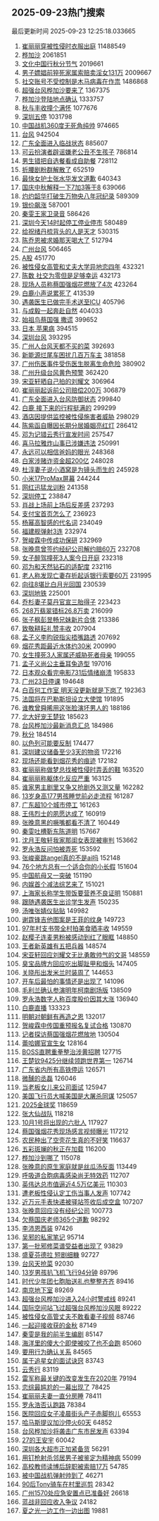 ## 2025-09-23热门搜索 
最后更新时间 2025-09-23 12:25:18.033665 
1. [崔丽丽穿被性侵时衣服出庭](https://s.weibo.com/weibo?q=%23%E5%B4%94%E4%B8%BD%E4%B8%BD%E7%A9%BF%E8%A2%AB%E6%80%A7%E4%BE%B5%E6%97%B6%E8%A1%A3%E6%9C%8D%E5%87%BA%E5%BA%AD%23&t=31&band_rank=1&Refer=top) 11488549
1. [桦加沙](https://s.weibo.com/weibo?q=%E6%A1%A6%E5%8A%A0%E6%B2%99&t=31&band_rank=28&Refer=top) 2061851
1. [文化中国行秋分节气](https://s.weibo.com/weibo?q=%23%E6%96%87%E5%8C%96%E4%B8%AD%E5%9B%BD%E8%A1%8C%E7%A7%8B%E5%88%86%E8%8A%82%E6%B0%94%23&t=31&band_rank=48&Refer=top) 2019661
1. [男子嫖娼前猝死家属索赔卖淫女131万](https://s.weibo.com/weibo?q=%23%E7%94%B7%E5%AD%90%E5%AB%96%E5%A8%BC%E5%89%8D%E7%8C%9D%E6%AD%BB%E5%AE%B6%E5%B1%9E%E7%B4%A2%E8%B5%94%E5%8D%96%E6%B7%AB%E5%A5%B3131%E4%B8%87%23&t=31&band_rank=2&Refer=top) 2009667
1. [社交账号不受控制是木马病毒在作祟](https://s.weibo.com/weibo?q=%23%E7%A4%BE%E4%BA%A4%E8%B4%A6%E5%8F%B7%E4%B8%8D%E5%8F%97%E6%8E%A7%E5%88%B6%E6%98%AF%E6%9C%A8%E9%A9%AC%E7%97%85%E6%AF%92%E5%9C%A8%E4%BD%9C%E7%A5%9F%23&t=31&band_rank=3&Refer=top) 1486868
1. [超强台风桦加沙要来了](https://s.weibo.com/weibo?q=%E8%B6%85%E5%BC%BA%E5%8F%B0%E9%A3%8E%E6%A1%A6%E5%8A%A0%E6%B2%99%E8%A6%81%E6%9D%A5%E4%BA%86&t=31&band_rank=22&Refer=top) 1367375
1. [桦加沙登陆地点确认](https://s.weibo.com/weibo?q=%23%E6%A1%A6%E5%8A%A0%E6%B2%99%E7%99%BB%E9%99%86%E5%9C%B0%E7%82%B9%E7%A1%AE%E8%AE%A4%23&t=31&band_rank=2&Refer=top) 1333757
1. [秋与丰收撞个满怀](https://s.weibo.com/weibo?q=%23%E7%A7%8B%E4%B8%8E%E4%B8%B0%E6%94%B6%E6%92%9E%E4%B8%AA%E6%BB%A1%E6%80%80%23&t=31&band_rank=15&Refer=top) 1077676
1. [深圳五停](https://s.weibo.com/weibo?q=%E6%B7%B1%E5%9C%B3%E4%BA%94%E5%81%9C&t=31&band_rank=5&Refer=top) 1031798
1. [中国战机360度无死角纯帅](https://s.weibo.com/weibo?q=%23%E4%B8%AD%E5%9B%BD%E6%88%98%E6%9C%BA360%E5%BA%A6%E6%97%A0%E6%AD%BB%E8%A7%92%E7%BA%AF%E5%B8%85%23&t=31&band_rank=3&Refer=top) 974665
1. [台风](https://s.weibo.com/weibo?q=%E5%8F%B0%E9%A3%8E&t=31&band_rank=1&Refer=top) 942504
1. [广东全面进入临战状态](https://s.weibo.com/weibo?q=%23%E5%B9%BF%E4%B8%9C%E5%85%A8%E9%9D%A2%E8%BF%9B%E5%85%A5%E4%B8%B4%E6%88%98%E7%8A%B6%E6%80%81%23&t=31&band_rank=2&Refer=top) 885607
1. [可云扮演者辟谣嫌老公丑不生孩子](https://s.weibo.com/weibo?q=%23%E5%8F%AF%E4%BA%91%E6%89%AE%E6%BC%94%E8%80%85%E8%BE%9F%E8%B0%A3%E5%AB%8C%E8%80%81%E5%85%AC%E4%B8%91%E4%B8%8D%E7%94%9F%E5%AD%A9%E5%AD%90%23&t=31&band_rank=9&Refer=top) 786814
1. [男生错把自选餐看成自助餐](https://s.weibo.com/weibo?q=%23%E7%94%B7%E7%94%9F%E9%94%99%E6%8A%8A%E8%87%AA%E9%80%89%E9%A4%90%E7%9C%8B%E6%88%90%E8%87%AA%E5%8A%A9%E9%A4%90%23&t=31&band_rank=4&Refer=top) 728112
1. [折腰剧粉群解散了](https://s.weibo.com/weibo?q=%23%E6%8A%98%E8%85%B0%E5%89%A7%E7%B2%89%E7%BE%A4%E8%A7%A3%E6%95%A3%E4%BA%86%23&t=31&band_rank=5&Refer=top) 652519
1. [最快女护士张水华发文道歉](https://s.weibo.com/weibo?q=%23%E6%9C%80%E5%BF%AB%E5%A5%B3%E6%8A%A4%E5%A3%AB%E5%BC%A0%E6%B0%B4%E5%8D%8E%E5%8F%91%E6%96%87%E9%81%93%E6%AD%89%23&t=31&band_rank=5&Refer=top) 640343
1. [国庆中秋解释一下7加3等于8](https://s.weibo.com/weibo?q=%E5%9B%BD%E5%BA%86%E4%B8%AD%E7%A7%8B%E8%A7%A3%E9%87%8A%E4%B8%80%E4%B8%8B7%E5%8A%A03%E7%AD%89%E4%BA%8E8&t=31&band_rank=15&Refer=top) 639066
1. [灼灼韶华打破生万物央八年冠纪录](https://s.weibo.com/weibo?q=%E7%81%BC%E7%81%BC%E9%9F%B6%E5%8D%8E%E6%89%93%E7%A0%B4%E7%94%9F%E4%B8%87%E7%89%A9%E5%A4%AE%E5%85%AB%E5%B9%B4%E5%86%A0%E7%BA%AA%E5%BD%95&t=31&band_rank=6&Refer=top) 589309
1. [银价飙涨](https://s.weibo.com/weibo?q=%23%E9%93%B6%E4%BB%B7%E9%A3%99%E6%B6%A8%23&t=31&band_rank=6&Refer=top) 587001
1. [秦雯王家卫录音](https://s.weibo.com/weibo?q=%23%E7%A7%A6%E9%9B%AF%E7%8E%8B%E5%AE%B6%E5%8D%AB%E5%BD%95%E9%9F%B3%23&t=31&band_rank=4&Refer=top) 586426
1. [深圳今天14时起停工停业停市](https://s.weibo.com/weibo?q=%23%E6%B7%B1%E5%9C%B3%E4%BB%8A%E5%A4%A914%E6%97%B6%E8%B5%B7%E5%81%9C%E5%B7%A5%E5%81%9C%E4%B8%9A%E5%81%9C%E5%B8%82%23&t=31&band_rank=10&Refer=top) 580489
1. [给祝绪丹梳背头的人是天才](https://s.weibo.com/weibo?q=%E7%BB%99%E7%A5%9D%E7%BB%AA%E4%B8%B9%E6%A2%B3%E8%83%8C%E5%A4%B4%E7%9A%84%E4%BA%BA%E6%98%AF%E5%A4%A9%E6%89%8D&t=31&band_rank=8&Refer=top) 530315
1. [陈乔恩被求婚那天喝大了](https://s.weibo.com/weibo?q=%E9%99%88%E4%B9%94%E6%81%A9%E8%A2%AB%E6%B1%82%E5%A9%9A%E9%82%A3%E5%A4%A9%E5%96%9D%E5%A4%A7%E4%BA%86&t=31&band_rank=7&Refer=top) 512794
1. [广州台风](https://s.weibo.com/weibo?q=%E5%B9%BF%E5%B7%9E%E5%8F%B0%E9%A3%8E&t=31&band_rank=8&Refer=top) 506465
1. [A股](https://s.weibo.com/weibo?q=A%E8%82%A1&t=31&band_rank=11&Refer=top) 451770
1. [被性侵女高管和丈夫大学异地恋四年](https://s.weibo.com/weibo?q=%23%E8%A2%AB%E6%80%A7%E4%BE%B5%E5%A5%B3%E9%AB%98%E7%AE%A1%E5%92%8C%E4%B8%88%E5%A4%AB%E5%A4%A7%E5%AD%A6%E5%BC%82%E5%9C%B0%E6%81%8B%E5%9B%9B%E5%B9%B4%23&t=31&band_rank=23&Refer=top) 432321
1. [陈数 社交为零但是足够幸运](https://s.weibo.com/weibo?q=%E9%99%88%E6%95%B0%20%E7%A4%BE%E4%BA%A4%E4%B8%BA%E9%9B%B6%E4%BD%86%E6%98%AF%E8%B6%B3%E5%A4%9F%E5%B9%B8%E8%BF%90&t=31&band_rank=37&Refer=top) 432173
1. [现场人员称蔡国强烟花燃放了4次](https://s.weibo.com/weibo?q=%23%E7%8E%B0%E5%9C%BA%E4%BA%BA%E5%91%98%E7%A7%B0%E8%94%A1%E5%9B%BD%E5%BC%BA%E7%83%9F%E8%8A%B1%E7%87%83%E6%94%BE%E4%BA%864%E6%AC%A1%23&t=31&band_rank=12&Refer=top) 423264
1. [白鹿小声说累死了](https://s.weibo.com/weibo?q=%23%E7%99%BD%E9%B9%BF%E5%B0%8F%E5%A3%B0%E8%AF%B4%E7%B4%AF%E6%AD%BB%E4%BA%86%23&t=31&band_rank=11&Refer=top) 413539
1. [遇袭医生已做完手术送至ICU](https://s.weibo.com/weibo?q=%23%E9%81%87%E8%A2%AD%E5%8C%BB%E7%94%9F%E5%B7%B2%E5%81%9A%E5%AE%8C%E6%89%8B%E6%9C%AF%E9%80%81%E8%87%B3ICU%23&t=31&band_rank=14&Refer=top) 405796
1. [与成毅一起奔赴自然](https://s.weibo.com/weibo?q=%23%E4%B8%8E%E6%88%90%E6%AF%85%E4%B8%80%E8%B5%B7%E5%A5%94%E8%B5%B4%E8%87%AA%E7%84%B6%23&t=31&band_rank=12&Refer=top) 404033
1. [始祖鸟蔡国强 撒谎](https://s.weibo.com/weibo?q=%E5%A7%8B%E7%A5%96%E9%B8%9F%E8%94%A1%E5%9B%BD%E5%BC%BA%20%E6%92%92%E8%B0%8E&t=31&band_rank=13&Refer=top) 399652
1. [日本 苹果病](https://s.weibo.com/weibo?q=%E6%97%A5%E6%9C%AC%20%E8%8B%B9%E6%9E%9C%E7%97%85&t=31&band_rank=6&Refer=top) 394515
1. [深圳台风](https://s.weibo.com/weibo?q=%E6%B7%B1%E5%9C%B3%E5%8F%B0%E9%A3%8E&t=31&band_rank=9&Refer=top) 393295
1. [广州人台风天都不买的菜](https://s.weibo.com/weibo?q=%E5%B9%BF%E5%B7%9E%E4%BA%BA%E5%8F%B0%E9%A3%8E%E5%A4%A9%E9%83%BD%E4%B8%8D%E4%B9%B0%E7%9A%84%E8%8F%9C&t=31&band_rank=14&Refer=top) 392693
1. [新能源烂尾车困扰几百万车主](https://s.weibo.com/weibo?q=%23%E6%96%B0%E8%83%BD%E6%BA%90%E7%83%82%E5%B0%BE%E8%BD%A6%E5%9B%B0%E6%89%B0%E5%87%A0%E7%99%BE%E4%B8%87%E8%BD%A6%E4%B8%BB%23&t=31&band_rank=10&Refer=top) 381858
1. [广州伤医事件受伤医生脱离生命危险](https://s.weibo.com/weibo?q=%23%E5%B9%BF%E5%B7%9E%E4%BC%A4%E5%8C%BB%E4%BA%8B%E4%BB%B6%E5%8F%97%E4%BC%A4%E5%8C%BB%E7%94%9F%E8%84%B1%E7%A6%BB%E7%94%9F%E5%91%BD%E5%8D%B1%E9%99%A9%23&t=31&band_rank=10&Refer=top) 380902
1. [广州升级台风黄色预警](https://s.weibo.com/weibo?q=%23%E5%B9%BF%E5%B7%9E%E5%8D%87%E7%BA%A7%E5%8F%B0%E9%A3%8E%E9%BB%84%E8%89%B2%E9%A2%84%E8%AD%A6%23&t=31&band_rank=9&Refer=top) 362420
1. [宋亚轩晒自己拍的刘耀文](https://s.weibo.com/weibo?q=%23%E5%AE%8B%E4%BA%9A%E8%BD%A9%E6%99%92%E8%87%AA%E5%B7%B1%E6%8B%8D%E7%9A%84%E5%88%98%E8%80%80%E6%96%87%23&t=31&band_rank=14&Refer=top) 306964
1. [崔丽丽起诉前公司赔偿200万](https://s.weibo.com/weibo?q=%23%E5%B4%94%E4%B8%BD%E4%B8%BD%E8%B5%B7%E8%AF%89%E5%89%8D%E5%85%AC%E5%8F%B8%E8%B5%94%E5%81%BF200%E4%B8%87%23&t=31&band_rank=17&Refer=top) 306879
1. [广东全面进入台风防御状态](https://s.weibo.com/weibo?q=%23%E5%B9%BF%E4%B8%9C%E5%85%A8%E9%9D%A2%E8%BF%9B%E5%85%A5%E5%8F%B0%E9%A3%8E%E9%98%B2%E5%BE%A1%E7%8A%B6%E6%80%81%23&t=31&band_rank=7&Refer=top) 299840
1. [白鹿 接下来的行程挺满的](https://s.weibo.com/weibo?q=%E7%99%BD%E9%B9%BF%20%E6%8E%A5%E4%B8%8B%E6%9D%A5%E7%9A%84%E8%A1%8C%E7%A8%8B%E6%8C%BA%E6%BB%A1%E7%9A%84&t=31&band_rank=17&Refer=top) 299299
1. [酒店因提供监控被性侵施害者威胁](https://s.weibo.com/weibo?q=%23%E9%85%92%E5%BA%97%E5%9B%A0%E6%8F%90%E4%BE%9B%E7%9B%91%E6%8E%A7%E8%A2%AB%E6%80%A7%E4%BE%B5%E6%96%BD%E5%AE%B3%E8%80%85%E5%A8%81%E8%83%81%23&t=31&band_rank=40&Refer=top) 298029
1. [陈紫函自曝因长期分居婚姻亮红灯](https://s.weibo.com/weibo?q=%E9%99%88%E7%B4%AB%E5%87%BD%E8%87%AA%E6%9B%9D%E5%9B%A0%E9%95%BF%E6%9C%9F%E5%88%86%E5%B1%85%E5%A9%9A%E5%A7%BB%E4%BA%AE%E7%BA%A2%E7%81%AF&t=31&band_rank=8&Refer=top) 286412
1. [邓为记错云秀行宣发时间](https://s.weibo.com/weibo?q=%23%E9%82%93%E4%B8%BA%E8%AE%B0%E9%94%99%E4%BA%91%E7%A7%80%E8%A1%8C%E5%AE%A3%E5%8F%91%E6%97%B6%E9%97%B4%23&t=31&band_rank=18&Refer=top) 257547
1. [喜马拉雅炸山事已涉嫌违法](https://s.weibo.com/weibo?q=%23%E5%96%9C%E9%A9%AC%E6%8B%89%E9%9B%85%E7%82%B8%E5%B1%B1%E4%BA%8B%E5%B7%B2%E6%B6%89%E5%AB%8C%E8%BF%9D%E6%B3%95%23&t=31&band_rank=11&Refer=top) 250991
1. [永远可以相信爸妈的眼光](https://s.weibo.com/weibo?q=%23%E6%B0%B8%E8%BF%9C%E5%8F%AF%E4%BB%A5%E7%9B%B8%E4%BF%A1%E7%88%B8%E5%A6%88%E7%9A%84%E7%9C%BC%E5%85%89%23&t=31&band_rank=20&Refer=top) 248368
1. [白家涉赌诈资金超200亿](https://s.weibo.com/weibo?q=%23%E7%99%BD%E5%AE%B6%E6%B6%89%E8%B5%8C%E8%AF%88%E8%B5%84%E9%87%91%E8%B6%85200%E4%BA%BF%23&t=31&band_rank=20&Refer=top) 248028
1. [杜淳妻子说小酒窝是为镜头而生的](https://s.weibo.com/weibo?q=%23%E6%9D%9C%E6%B7%B3%E5%A6%BB%E5%AD%90%E8%AF%B4%E5%B0%8F%E9%85%92%E7%AA%9D%E6%98%AF%E4%B8%BA%E9%95%9C%E5%A4%B4%E8%80%8C%E7%94%9F%E7%9A%84%23&t=31&band_rank=19&Refer=top) 245928
1. [小米17ProMax屏幕](https://s.weibo.com/weibo?q=%23%E5%B0%8F%E7%B1%B317ProMax%E5%B1%8F%E5%B9%95%23&t=31&band_rank=21&Refer=top) 244244
1. [网红迅猛龙训粉](https://s.weibo.com/weibo?q=%23%E7%BD%91%E7%BA%A2%E8%BF%85%E7%8C%9B%E9%BE%99%E8%AE%AD%E7%B2%89%23&t=31&band_rank=12&Refer=top) 241358
1. [深圳停工](https://s.weibo.com/weibo?q=%E6%B7%B1%E5%9C%B3%E5%81%9C%E5%B7%A5&t=31&band_rank=13&Refer=top) 238847
1. [肖战上场前上场后反差感](https://s.weibo.com/weibo?q=%E8%82%96%E6%88%98%E4%B8%8A%E5%9C%BA%E5%89%8D%E4%B8%8A%E5%9C%BA%E5%90%8E%E5%8F%8D%E5%B7%AE%E6%84%9F&t=31&band_rank=38&Refer=top) 237293
1. [支付宝首页怎么了](https://s.weibo.com/weibo?q=%23%E6%94%AF%E4%BB%98%E5%AE%9D%E9%A6%96%E9%A1%B5%E6%80%8E%E4%B9%88%E4%BA%86%23&t=31&band_rank=20&Refer=top) 236923
1. [杨幂高智感的代名词](https://s.weibo.com/weibo?q=%23%E6%9D%A8%E5%B9%82%E9%AB%98%E6%99%BA%E6%84%9F%E7%9A%84%E4%BB%A3%E5%90%8D%E8%AF%8D%23&t=31&band_rank=19&Refer=top) 234049
1. [福建舰弹射3连](https://s.weibo.com/weibo?q=%23%E7%A6%8F%E5%BB%BA%E8%88%B0%E5%BC%B9%E5%B0%843%E8%BF%9E%23&t=31&band_rank=14&Refer=top) 232974
1. [贺峻霖中传成功保研](https://s.weibo.com/weibo?q=%23%E8%B4%BA%E5%B3%BB%E9%9C%96%E4%B8%AD%E4%BC%A0%E6%88%90%E5%8A%9F%E4%BF%9D%E7%A0%94%23&t=31&band_rank=15&Refer=top) 232969
1. [张晚意曾签约经纪公司解约赔60万](https://s.weibo.com/weibo?q=%23%E5%BC%A0%E6%99%9A%E6%84%8F%E6%9B%BE%E7%AD%BE%E7%BA%A6%E7%BB%8F%E7%BA%AA%E5%85%AC%E5%8F%B8%E8%A7%A3%E7%BA%A6%E8%B5%9460%E4%B8%87%23&t=31&band_rank=16&Refer=top) 232708
1. [女子醉驾撞死3人案今日开庭](https://s.weibo.com/weibo?q=%23%E5%A5%B3%E5%AD%90%E9%86%89%E9%A9%BE%E6%92%9E%E6%AD%BB3%E4%BA%BA%E6%A1%88%E4%BB%8A%E6%97%A5%E5%BC%80%E5%BA%AD%23&t=31&band_rank=20&Refer=top) 232318
1. [邓为和天然钻石的适配度](https://s.weibo.com/weibo?q=%23%E9%82%93%E4%B8%BA%E5%92%8C%E5%A4%A9%E7%84%B6%E9%92%BB%E7%9F%B3%E7%9A%84%E9%80%82%E9%85%8D%E5%BA%A6%23&t=31&band_rank=21&Refer=top) 232116
1. [老人称发现亡妻存折起诉银行索要60万](https://s.weibo.com/weibo?q=%23%E8%80%81%E4%BA%BA%E7%A7%B0%E5%8F%91%E7%8E%B0%E4%BA%A1%E5%A6%BB%E5%AD%98%E6%8A%98%E8%B5%B7%E8%AF%89%E9%93%B6%E8%A1%8C%E7%B4%A2%E8%A6%8160%E4%B8%87%23&t=31&band_rank=22&Refer=top) 231995
1. [向往8堪比白月光回国](https://s.weibo.com/weibo?q=%E5%90%91%E5%BE%808%E5%A0%AA%E6%AF%94%E7%99%BD%E6%9C%88%E5%85%89%E5%9B%9E%E5%9B%BD&t=31&band_rank=17&Refer=top) 230539
1. [深圳地铁](https://s.weibo.com/weibo?q=%E6%B7%B1%E5%9C%B3%E5%9C%B0%E9%93%81&t=31&band_rank=47&Refer=top) 225001
1. [乔杉妻子莫丹官宣三胎得子](https://s.weibo.com/weibo?q=%23%E4%B9%94%E6%9D%89%E5%A6%BB%E5%AD%90%E8%8E%AB%E4%B8%B9%E5%AE%98%E5%AE%A3%E4%B8%89%E8%83%8E%E5%BE%97%E5%AD%90%23&t=31&band_rank=24&Refer=top) 223423
1. [268万翡翠错标26.8万卖](https://s.weibo.com/weibo?q=%23268%E4%B8%87%E7%BF%A1%E7%BF%A0%E9%94%99%E6%A0%8726.8%E4%B8%87%E5%8D%96%23&t=31&band_rank=26&Refer=top) 216099
1. [张子枫彭昱畅兄妹新片合体](https://s.weibo.com/weibo?q=%E5%BC%A0%E5%AD%90%E6%9E%AB%E5%BD%AD%E6%98%B1%E7%95%85%E5%85%84%E5%A6%B9%E6%96%B0%E7%89%87%E5%90%88%E4%BD%93&t=31&band_rank=27&Refer=top) 213386
1. [致敬耕耘礼赞丰收](https://s.weibo.com/weibo?q=%23%E8%87%B4%E6%95%AC%E8%80%95%E8%80%98%E7%A4%BC%E8%B5%9E%E4%B8%B0%E6%94%B6%23&t=31&band_rank=28&Refer=top) 207904
1. [孟子义李昀锐指尖捂嘴路透](https://s.weibo.com/weibo?q=%23%E5%AD%9F%E5%AD%90%E4%B9%89%E6%9D%8E%E6%98%80%E9%94%90%E6%8C%87%E5%B0%96%E6%8D%82%E5%98%B4%E8%B7%AF%E9%80%8F%23&t=31&band_rank=22&Refer=top) 207692
1. [烟花秀距最近水体约30米](https://s.weibo.com/weibo?q=%23%E7%83%9F%E8%8A%B1%E7%A7%80%E8%B7%9D%E6%9C%80%E8%BF%91%E6%B0%B4%E4%BD%93%E7%BA%A630%E7%B1%B3%23&t=31&band_rank=18&Refer=top) 200990
1. [女生撞死3人家属还威胁死者母亲](https://s.weibo.com/weibo?q=%23%E5%A5%B3%E7%94%9F%E6%92%9E%E6%AD%BB3%E4%BA%BA%E5%AE%B6%E5%B1%9E%E8%BF%98%E5%A8%81%E8%83%81%E6%AD%BB%E8%80%85%E6%AF%8D%E4%BA%B2%23&t=31&band_rank=30&Refer=top) 199055
1. [孟子义尚公主垂耳兔造型](https://s.weibo.com/weibo?q=%23%E5%AD%9F%E5%AD%90%E4%B9%89%E5%B0%9A%E5%85%AC%E4%B8%BB%E5%9E%82%E8%80%B3%E5%85%94%E9%80%A0%E5%9E%8B%23&t=31&band_rank=31&Refer=top) 197016
1. [日本观众看完电影731后情绪崩溃](https://s.weibo.com/weibo?q=%23%E6%97%A5%E6%9C%AC%E8%A7%82%E4%BC%97%E7%9C%8B%E5%AE%8C%E7%94%B5%E5%BD%B1731%E5%90%8E%E6%83%85%E7%BB%AA%E5%B4%A9%E6%BA%83%23&t=31&band_rank=19&Refer=top) 195833
1. [广州23日停课](https://s.weibo.com/weibo?q=%23%E5%B9%BF%E5%B7%9E23%E6%97%A5%E5%81%9C%E8%AF%BE%23&t=31&band_rank=21&Refer=top) 194648
1. [白百何工作室 明天没更新就是下岗了](https://s.weibo.com/weibo?q=%E7%99%BD%E7%99%BE%E4%BD%95%E5%B7%A5%E4%BD%9C%E5%AE%A4%20%E6%98%8E%E5%A4%A9%E6%B2%A1%E6%9B%B4%E6%96%B0%E5%B0%B1%E6%98%AF%E4%B8%8B%E5%B2%97%E4%BA%86&t=31&band_rank=22&Refer=top) 192363
1. [法国将在巴勒斯坦设立大使馆](https://s.weibo.com/weibo?q=%23%E6%B3%95%E5%9B%BD%E5%B0%86%E5%9C%A8%E5%B7%B4%E5%8B%92%E6%96%AF%E5%9D%A6%E8%AE%BE%E7%AB%8B%E5%A4%A7%E4%BD%BF%E9%A6%86%23&t=31&band_rank=23&Refer=top) 191895
1. [谁教曾舜晞用这张脸演坏男人的](https://s.weibo.com/weibo?q=%E8%B0%81%E6%95%99%E6%9B%BE%E8%88%9C%E6%99%9E%E7%94%A8%E8%BF%99%E5%BC%A0%E8%84%B8%E6%BC%94%E5%9D%8F%E7%94%B7%E4%BA%BA%E7%9A%84&t=31&band_rank=33&Refer=top) 188186
1. [北大好宠王楚钦](https://s.weibo.com/weibo?q=%E5%8C%97%E5%A4%A7%E5%A5%BD%E5%AE%A0%E7%8E%8B%E6%A5%9A%E9%92%A6&t=31&band_rank=34&Refer=top) 185623
1. [台风桦加沙最新消息汇总](https://s.weibo.com/weibo?q=%23%E5%8F%B0%E9%A3%8E%E6%A1%A6%E5%8A%A0%E6%B2%99%E6%9C%80%E6%96%B0%E6%B6%88%E6%81%AF%E6%B1%87%E6%80%BB%23&t=31&band_rank=12&Refer=top) 184986
1. [秋分](https://s.weibo.com/weibo?q=%E7%A7%8B%E5%88%86&t=31&band_rank=22&Refer=top) 184514
1. [以色列可能要反制](https://s.weibo.com/weibo?q=%23%E4%BB%A5%E8%89%B2%E5%88%97%E5%8F%AF%E8%83%BD%E8%A6%81%E5%8F%8D%E5%88%B6%23&t=31&band_rank=26&Refer=top) 174477
1. [深圳建议储备至少3天的物资](https://s.weibo.com/weibo?q=%23%E6%B7%B1%E5%9C%B3%E5%BB%BA%E8%AE%AE%E5%82%A8%E5%A4%87%E8%87%B3%E5%B0%913%E5%A4%A9%E7%9A%84%E7%89%A9%E8%B5%84%23&t=31&band_rank=39&Refer=top) 172216
1. [现场还能看到烟花秀的痕迹](https://s.weibo.com/weibo?q=%23%E7%8E%B0%E5%9C%BA%E8%BF%98%E8%83%BD%E7%9C%8B%E5%88%B0%E7%83%9F%E8%8A%B1%E7%A7%80%E7%9A%84%E7%97%95%E8%BF%B9%23&t=31&band_rank=26&Refer=top) 172182
1. [崔丽丽称做梦总找被性侵时弄丢的鞋](https://s.weibo.com/weibo?q=%23%E5%B4%94%E4%B8%BD%E4%B8%BD%E7%A7%B0%E5%81%9A%E6%A2%A6%E6%80%BB%E6%89%BE%E8%A2%AB%E6%80%A7%E4%BE%B5%E6%97%B6%E5%BC%84%E4%B8%A2%E7%9A%84%E9%9E%8B%23&t=31&band_rank=31&Refer=top) 163520
1. [崔丽丽称躯体化反应严重](https://s.weibo.com/weibo?q=%23%E5%B4%94%E4%B8%BD%E4%B8%BD%E7%A7%B0%E8%BA%AF%E4%BD%93%E5%8C%96%E5%8F%8D%E5%BA%94%E4%B8%A5%E9%87%8D%23&t=31&band_rank=38&Refer=top) 163125
1. [谁家男主剧里又争又抢剧外又测又量](https://s.weibo.com/weibo?q=%E8%B0%81%E5%AE%B6%E7%94%B7%E4%B8%BB%E5%89%A7%E9%87%8C%E5%8F%88%E4%BA%89%E5%8F%88%E6%8A%A2%E5%89%A7%E5%A4%96%E5%8F%88%E6%B5%8B%E5%8F%88%E9%87%8F&t=31&band_rank=39&Refer=top) 162282
1. [13岁身高177男孩睡觉前必走流程](https://s.weibo.com/weibo?q=%2313%E5%B2%81%E8%BA%AB%E9%AB%98177%E7%94%B7%E5%AD%A9%E7%9D%A1%E8%A7%89%E5%89%8D%E5%BF%85%E8%B5%B0%E6%B5%81%E7%A8%8B%23&t=31&band_rank=38&Refer=top) 161287
1. [广东超10个城市停工](https://s.weibo.com/weibo?q=%23%E5%B9%BF%E4%B8%9C%E8%B6%8510%E4%B8%AA%E5%9F%8E%E5%B8%82%E5%81%9C%E5%B7%A5%23&t=31&band_rank=40&Refer=top) 161263
1. [王伟烈士的夙愿达成了](https://s.weibo.com/weibo?q=%E7%8E%8B%E4%BC%9F%E7%83%88%E5%A3%AB%E7%9A%84%E5%A4%99%E6%84%BF%E8%BE%BE%E6%88%90%E4%BA%86&t=31&band_rank=41&Refer=top) 160919
1. [张晚意黑的噘嘴都看不清了](https://s.weibo.com/weibo?q=%E5%BC%A0%E6%99%9A%E6%84%8F%E9%BB%91%E7%9A%84%E5%99%98%E5%98%B4%E9%83%BD%E7%9C%8B%E4%B8%8D%E6%B8%85%E4%BA%86&t=31&band_rank=39&Refer=top) 160449
1. [秦雯吐槽靳东陈道明](https://s.weibo.com/weibo?q=%23%E7%A7%A6%E9%9B%AF%E5%90%90%E6%A7%BD%E9%9D%B3%E4%B8%9C%E9%99%88%E9%81%93%E6%98%8E%23&t=31&band_rank=37&Refer=top) 157667
1. [沈月王敬轩我家那闺女表现被审判](https://s.weibo.com/weibo?q=%23%E6%B2%88%E6%9C%88%E7%8E%8B%E6%95%AC%E8%BD%A9%E6%88%91%E5%AE%B6%E9%82%A3%E9%97%BA%E5%A5%B3%E8%A1%A8%E7%8E%B0%E8%A2%AB%E5%AE%A1%E5%88%A4%23&t=31&band_rank=23&Refer=top) 153662
1. [罗永浩反问怕被弄死](https://s.weibo.com/weibo?q=%23%E7%BD%97%E6%B0%B8%E6%B5%A9%E5%8F%8D%E9%97%AE%E6%80%95%E8%A2%AB%E5%BC%84%E6%AD%BB%23&t=31&band_rank=27&Refer=top) 153592
1. [张峻豪跳angel真的不是ai吗](https://s.weibo.com/weibo?q=%E5%BC%A0%E5%B3%BB%E8%B1%AA%E8%B7%B3angel%E7%9C%9F%E7%9A%84%E4%B8%8D%E6%98%AFai%E5%90%97&t=31&band_rank=24&Refer=top) 152148
1. [76个地方总有一个适合你的小长假](https://s.weibo.com/weibo?q=%2376%E4%B8%AA%E5%9C%B0%E6%96%B9%E6%80%BB%E6%9C%89%E4%B8%80%E4%B8%AA%E9%80%82%E5%90%88%E4%BD%A0%E7%9A%84%E5%B0%8F%E9%95%BF%E5%81%87%23&t=31&band_rank=29&Refer=top) 151604
1. [中国航母又一突破](https://s.weibo.com/weibo?q=%23%E4%B8%AD%E5%9B%BD%E8%88%AA%E6%AF%8D%E5%8F%88%E4%B8%80%E7%AA%81%E7%A0%B4%23&t=31&band_rank=25&Refer=top) 151190
1. [内娱首个减法综艺来了](https://s.weibo.com/weibo?q=%E5%86%85%E5%A8%B1%E9%A6%96%E4%B8%AA%E5%87%8F%E6%B3%95%E7%BB%BC%E8%89%BA%E6%9D%A5%E4%BA%86&t=31&band_rank=45&Refer=top) 151021
1. [上海家长称学生带饭要营养不良证明](https://s.weibo.com/weibo?q=%E4%B8%8A%E6%B5%B7%E5%AE%B6%E9%95%BF%E7%A7%B0%E5%AD%A6%E7%94%9F%E5%B8%A6%E9%A5%AD%E8%A6%81%E8%90%A5%E5%85%BB%E4%B8%8D%E8%89%AF%E8%AF%81%E6%98%8E&t=31&band_rank=25&Refer=top) 150881
1. [跟随遇袭医生出诊学生发声](https://s.weibo.com/weibo?q=%23%E8%B7%9F%E9%9A%8F%E9%81%87%E8%A2%AD%E5%8C%BB%E7%94%9F%E5%87%BA%E8%AF%8A%E5%AD%A6%E7%94%9F%E5%8F%91%E5%A3%B0%23&t=31&band_rank=46&Refer=top) 150235
1. [汤唯张婧仪贴贴](https://s.weibo.com/weibo?q=%23%E6%B1%A4%E5%94%AF%E5%BC%A0%E5%A9%A7%E4%BB%AA%E8%B4%B4%E8%B4%B4%23&t=31&band_rank=30&Refer=top) 149982
1. [谢霆锋吉他图案是王菲的纹身](https://s.weibo.com/weibo?q=%23%E8%B0%A2%E9%9C%86%E9%94%8B%E5%90%89%E4%BB%96%E5%9B%BE%E6%A1%88%E6%98%AF%E7%8E%8B%E8%8F%B2%E7%9A%84%E7%BA%B9%E8%BA%AB%23&t=31&band_rank=27&Refer=top) 149723
1. [97年村支书带全村拍美食晒丰收](https://s.weibo.com/weibo?q=%2397%E5%B9%B4%E6%9D%91%E6%94%AF%E4%B9%A6%E5%B8%A6%E5%85%A8%E6%9D%91%E6%8B%8D%E7%BE%8E%E9%A3%9F%E6%99%92%E4%B8%B0%E6%94%B6%23&t=31&band_rank=48&Refer=top) 149559
1. [赵樱子连麦男粉被感动到红了眼眶](https://s.weibo.com/weibo?q=%E8%B5%B5%E6%A8%B1%E5%AD%90%E8%BF%9E%E9%BA%A6%E7%94%B7%E7%B2%89%E8%A2%AB%E6%84%9F%E5%8A%A8%E5%88%B0%E7%BA%A2%E4%BA%86%E7%9C%BC%E7%9C%B6&t=31&band_rank=28&Refer=top) 148850
1. [王者新英雄有五把兵器](https://s.weibo.com/weibo?q=%23%E7%8E%8B%E8%80%85%E6%96%B0%E8%8B%B1%E9%9B%84%E6%9C%89%E4%BA%94%E6%8A%8A%E5%85%B5%E5%99%A8%23&t=31&band_rank=49&Refer=top) 148574
1. [宋亚轩回应刘耀文无比勇敢帅气的文哥](https://s.weibo.com/weibo?q=%23%E5%AE%8B%E4%BA%9A%E8%BD%A9%E5%9B%9E%E5%BA%94%E5%88%98%E8%80%80%E6%96%87%E6%97%A0%E6%AF%94%E5%8B%87%E6%95%A2%E5%B8%85%E6%B0%94%E7%9A%84%E6%96%87%E5%93%A5%23&t=31&band_rank=31&Refer=top) 148559
1. [臭宝品牌方回应吃出脚趾甲和烟头](https://s.weibo.com/weibo?q=%23%E8%87%AD%E5%AE%9D%E5%93%81%E7%89%8C%E6%96%B9%E5%9B%9E%E5%BA%94%E5%90%83%E5%87%BA%E8%84%9A%E8%B6%BE%E7%94%B2%E5%92%8C%E7%83%9F%E5%A4%B4%23&t=31&band_rank=31&Refer=top) 147405
1. [关晓彤出发米兰时装周了](https://s.weibo.com/weibo?q=%23%E5%85%B3%E6%99%93%E5%BD%A4%E5%87%BA%E5%8F%91%E7%B1%B3%E5%85%B0%E6%97%B6%E8%A3%85%E5%91%A8%E4%BA%86%23&t=31&band_rank=34&Refer=top) 144653
1. [开车后最怕的事情还是出现了](https://s.weibo.com/weibo?q=%E5%BC%80%E8%BD%A6%E5%90%8E%E6%9C%80%E6%80%95%E7%9A%84%E4%BA%8B%E6%83%85%E8%BF%98%E6%98%AF%E5%87%BA%E7%8E%B0%E4%BA%86&t=31&band_rank=46&Refer=top) 141096
1. [毛利兰确认参演明年柯南剧场版](https://s.weibo.com/weibo?q=%E6%AF%9B%E5%88%A9%E5%85%B0%E7%A1%AE%E8%AE%A4%E5%8F%82%E6%BC%94%E6%98%8E%E5%B9%B4%E6%9F%AF%E5%8D%97%E5%89%A7%E5%9C%BA%E7%89%88&t=31&band_rank=28&Refer=top) 138509
1. [罗永浩数字人称百度股价因其大涨](https://s.weibo.com/weibo?q=%23%E7%BD%97%E6%B0%B8%E6%B5%A9%E6%95%B0%E5%AD%97%E4%BA%BA%E7%A7%B0%E7%99%BE%E5%BA%A6%E8%82%A1%E4%BB%B7%E5%9B%A0%E5%85%B6%E5%A4%A7%E6%B6%A8%23&t=31&band_rank=27&Refer=top) 136940
1. [白鹿直播](https://s.weibo.com/weibo?q=%E7%99%BD%E9%B9%BF%E7%9B%B4%E6%92%AD&t=31&band_rank=29&Refer=top) 133323
1. [明朝对朝鲜有再造之恩](https://s.weibo.com/weibo?q=%E6%98%8E%E6%9C%9D%E5%AF%B9%E6%9C%9D%E9%B2%9C%E6%9C%89%E5%86%8D%E9%80%A0%E4%B9%8B%E6%81%A9&t=31&band_rank=35&Refer=top) 132017
1. [贺峻霖中传国重预报名复试合格](https://s.weibo.com/weibo?q=%23%E8%B4%BA%E5%B3%BB%E9%9C%96%E4%B8%AD%E4%BC%A0%E5%9B%BD%E9%87%8D%E9%A2%84%E6%8A%A5%E5%90%8D%E5%A4%8D%E8%AF%95%E5%90%88%E6%A0%BC%23&t=31&band_rank=33&Refer=top) 130870
1. [记者探访蔡国强烟花燃放地](https://s.weibo.com/weibo?q=%23%E8%AE%B0%E8%80%85%E6%8E%A2%E8%AE%BF%E8%94%A1%E5%9B%BD%E5%BC%BA%E7%83%9F%E8%8A%B1%E7%87%83%E6%94%BE%E5%9C%B0%23&t=31&band_rank=37&Refer=top) 130504
1. [蕾哈娜官宣生女](https://s.weibo.com/weibo?q=%23%E8%95%BE%E5%93%88%E5%A8%9C%E5%AE%98%E5%AE%A3%E7%94%9F%E5%A5%B3%23&t=31&band_rank=30&Refer=top) 128164
1. [BOSS直聘重拳整治涉黄招聘](https://s.weibo.com/weibo?q=%23BOSS%E7%9B%B4%E8%81%98%E9%87%8D%E6%8B%B3%E6%95%B4%E6%B2%BB%E6%B6%89%E9%BB%84%E6%8B%9B%E8%81%98%23&t=31&band_rank=40&Refer=top) 127715
1. [王楚钦9425分继续领跑世界第一](https://s.weibo.com/weibo?q=%23%E7%8E%8B%E6%A5%9A%E9%92%A69425%E5%88%86%E7%BB%A7%E7%BB%AD%E9%A2%86%E8%B7%91%E4%B8%96%E7%95%8C%E7%AC%AC%E4%B8%80%23&t=31&band_rank=41&Refer=top) 126714
1. [广东省内所有高铁停运](https://s.weibo.com/weibo?q=%23%E5%B9%BF%E4%B8%9C%E7%9C%81%E5%86%85%E6%89%80%E6%9C%89%E9%AB%98%E9%93%81%E5%81%9C%E8%BF%90%23&t=31&band_rank=32&Refer=top) 126571
1. [微醺的丞磊](https://s.weibo.com/weibo?q=%E5%BE%AE%E9%86%BA%E7%9A%84%E4%B8%9E%E7%A3%8A&t=31&band_rank=33&Refer=top) 126046
1. [当老板女儿来公司面试](https://s.weibo.com/weibo?q=%E5%BD%93%E8%80%81%E6%9D%BF%E5%A5%B3%E5%84%BF%E6%9D%A5%E5%85%AC%E5%8F%B8%E9%9D%A2%E8%AF%95&t=31&band_rank=28&Refer=top) 125947
1. [美国飞行员大喊美国是大屠杀同谋](https://s.weibo.com/weibo?q=%23%E7%BE%8E%E5%9B%BD%E9%A3%9E%E8%A1%8C%E5%91%98%E5%A4%A7%E5%96%8A%E7%BE%8E%E5%9B%BD%E6%98%AF%E5%A4%A7%E5%B1%A0%E6%9D%80%E5%90%8C%E8%B0%8B%23&t=31&band_rank=29&Refer=top) 125057
1. [2025金球奖](https://s.weibo.com/weibo?q=%232025%E9%87%91%E7%90%83%E5%A5%96%23&t=31&band_rank=21&Refer=top) 118659
1. [张大仙战队](https://s.weibo.com/weibo?q=%E5%BC%A0%E5%A4%A7%E4%BB%99%E6%88%98%E9%98%9F&t=31&band_rank=34&Refer=top) 118218
1. [10月1号将出现的六批人](https://s.weibo.com/weibo?q=10%E6%9C%881%E5%8F%B7%E5%B0%86%E5%87%BA%E7%8E%B0%E7%9A%84%E5%85%AD%E6%89%B9%E4%BA%BA&t=31&band_rank=35&Refer=top) 117927
1. [蔡国强烟花秀现场感言视频曝光](https://s.weibo.com/weibo?q=%23%E8%94%A1%E5%9B%BD%E5%BC%BA%E7%83%9F%E8%8A%B1%E7%A7%80%E7%8E%B0%E5%9C%BA%E6%84%9F%E8%A8%80%E8%A7%86%E9%A2%91%E6%9B%9D%E5%85%89%23&t=31&band_rank=35&Refer=top) 117212
1. [农民种出了空壳花生真的不好笑](https://s.weibo.com/weibo?q=%E5%86%9C%E6%B0%91%E7%A7%8D%E5%87%BA%E4%BA%86%E7%A9%BA%E5%A3%B3%E8%8A%B1%E7%94%9F%E7%9C%9F%E7%9A%84%E4%B8%8D%E5%A5%BD%E7%AC%91&t=31&band_rank=33&Refer=top) 116637
1. [五彩斑斓的秋正在加载](https://s.weibo.com/weibo?q=%23%E4%BA%94%E5%BD%A9%E6%96%91%E6%96%93%E7%9A%84%E7%A7%8B%E6%AD%A3%E5%9C%A8%E5%8A%A0%E8%BD%BD%23&t=31&band_rank=34&Refer=top) 116200
1. [桦加沙到哪了](https://s.weibo.com/weibo?q=%23%E6%A1%A6%E5%8A%A0%E6%B2%99%E5%88%B0%E5%93%AA%E4%BA%86%23&t=31&band_rank=36&Refer=top) 115078
1. [张晚意的原生家庭就是丝瓜汤反面](https://s.weibo.com/weibo?q=%23%E5%BC%A0%E6%99%9A%E6%84%8F%E7%9A%84%E5%8E%9F%E7%94%9F%E5%AE%B6%E5%BA%AD%E5%B0%B1%E6%98%AF%E4%B8%9D%E7%93%9C%E6%B1%A4%E5%8F%8D%E9%9D%A2%23&t=31&band_rank=37&Refer=top) 113449
1. [呼吸道合胞病毒感染尚无特效药](https://s.weibo.com/weibo?q=%23%E5%91%BC%E5%90%B8%E9%81%93%E5%90%88%E8%83%9E%E7%97%85%E6%AF%92%E6%84%9F%E6%9F%93%E5%B0%9A%E6%97%A0%E7%89%B9%E6%95%88%E8%8D%AF%23&t=31&band_rank=45&Refer=top) 112707
1. [英伟达总市值逼近4.5万亿美元](https://s.weibo.com/weibo?q=%23%E8%8B%B1%E4%BC%9F%E8%BE%BE%E6%80%BB%E5%B8%82%E5%80%BC%E9%80%BC%E8%BF%914.5%E4%B8%87%E4%BA%BF%E7%BE%8E%E5%85%83%23&t=31&band_rank=45&Refer=top) 110303
1. [遭老板性侵认定工伤当事人发声](https://s.weibo.com/weibo?q=%23%E9%81%AD%E8%80%81%E6%9D%BF%E6%80%A7%E4%BE%B5%E8%AE%A4%E5%AE%9A%E5%B7%A5%E4%BC%A4%E5%BD%93%E4%BA%8B%E4%BA%BA%E5%8F%91%E5%A3%B0%23&t=31&band_rank=48&Refer=top) 107742
1. [近万元手表快递被驿站签收后成空盒](https://s.weibo.com/weibo?q=%23%E8%BF%91%E4%B8%87%E5%85%83%E6%89%8B%E8%A1%A8%E5%BF%AB%E9%80%92%E8%A2%AB%E9%A9%BF%E7%AB%99%E7%AD%BE%E6%94%B6%E5%90%8E%E6%88%90%E7%A9%BA%E7%9B%92%23&t=31&band_rank=50&Refer=top) 107207
1. [张晚意回应没有经纪公司](https://s.weibo.com/weibo?q=%23%E5%BC%A0%E6%99%9A%E6%84%8F%E5%9B%9E%E5%BA%94%E6%B2%A1%E6%9C%89%E7%BB%8F%E7%BA%AA%E5%85%AC%E5%8F%B8%23&t=31&band_rank=42&Refer=top) 100773
1. [欠蔡国庆老师365个道歉](https://s.weibo.com/weibo?q=%23%E6%AC%A0%E8%94%A1%E5%9B%BD%E5%BA%86%E8%80%81%E5%B8%88365%E4%B8%AA%E9%81%93%E6%AD%89%23&t=31&band_rank=42&Refer=top) 98292
1. [李沛恩西装](https://s.weibo.com/weibo?q=%23%E6%9D%8E%E6%B2%9B%E6%81%A9%E8%A5%BF%E8%A3%85%23&t=31&band_rank=41&Refer=top) 97426
1. [吴邪的私家笔记](https://s.weibo.com/weibo?q=%E5%90%B4%E9%82%AA%E7%9A%84%E7%A7%81%E5%AE%B6%E7%AC%94%E8%AE%B0&t=31&band_rank=43&Refer=top) 95714
1. [第一批邪修菜谱受益者出现了](https://s.weibo.com/weibo?q=%E7%AC%AC%E4%B8%80%E6%89%B9%E9%82%AA%E4%BF%AE%E8%8F%9C%E8%B0%B1%E5%8F%97%E7%9B%8A%E8%80%85%E5%87%BA%E7%8E%B0%E4%BA%86&t=31&band_rank=40&Refer=top) 93829
1. [盛夏芬德拉 短剧细糠](https://s.weibo.com/weibo?q=%E7%9B%9B%E5%A4%8F%E8%8A%AC%E5%BE%B7%E6%8B%89%20%E7%9F%AD%E5%89%A7%E7%BB%86%E7%B3%A0&t=31&band_rank=30&Refer=top) 92727
1. [台风天抢菜](https://s.weibo.com/weibo?q=%E5%8F%B0%E9%A3%8E%E5%A4%A9%E6%8A%A2%E8%8F%9C&t=31&band_rank=41&Refer=top) 92030
1. [13岁男孩扒飞机飞行94分钟](https://s.weibo.com/weibo?q=%2313%E5%B2%81%E7%94%B7%E5%AD%A9%E6%89%92%E9%A3%9E%E6%9C%BA%E9%A3%9E%E8%A1%8C94%E5%88%86%E9%92%9F%23&t=31&band_rank=46&Refer=top) 89796
1. [时代少年团七胞胎送礼也整整齐齐](https://s.weibo.com/weibo?q=%E6%97%B6%E4%BB%A3%E5%B0%91%E5%B9%B4%E5%9B%A2%E4%B8%83%E8%83%9E%E8%83%8E%E9%80%81%E7%A4%BC%E4%B9%9F%E6%95%B4%E6%95%B4%E9%BD%90%E9%BD%90&t=31&band_rank=43&Refer=top) 89416
1. [南京地下室](https://s.weibo.com/weibo?q=%23%E5%8D%97%E4%BA%AC%E5%9C%B0%E4%B8%8B%E5%AE%A4%23&t=31&band_rank=44&Refer=top) 89269
1. [超强台风桦加沙进入24小时警戒线](https://s.weibo.com/weibo?q=%23%E8%B6%85%E5%BC%BA%E5%8F%B0%E9%A3%8E%E6%A1%A6%E5%8A%A0%E6%B2%99%E8%BF%9B%E5%85%A524%E5%B0%8F%E6%97%B6%E8%AD%A6%E6%88%92%E7%BA%BF%23&t=31&band_rank=42&Refer=top) 89241
1. [国际空间站飞过超强台风桦加沙风眼](https://s.weibo.com/weibo?q=%23%E5%9B%BD%E9%99%85%E7%A9%BA%E9%97%B4%E7%AB%99%E9%A3%9E%E8%BF%87%E8%B6%85%E5%BC%BA%E5%8F%B0%E9%A3%8E%E6%A1%A6%E5%8A%A0%E6%B2%99%E9%A3%8E%E7%9C%BC%23&t=31&band_rank=43&Refer=top) 89222
1. [被性侵女高管丈夫不敢看妻子视频](https://s.weibo.com/weibo?q=%23%E8%A2%AB%E6%80%A7%E4%BE%B5%E5%A5%B3%E9%AB%98%E7%AE%A1%E4%B8%88%E5%A4%AB%E4%B8%8D%E6%95%A2%E7%9C%8B%E5%A6%BB%E5%AD%90%E8%A7%86%E9%A2%91%23&t=31&band_rank=45&Refer=top) 88746
1. [一起迎接收获的金秋](https://s.weibo.com/weibo?q=%23%E4%B8%80%E8%B5%B7%E8%BF%8E%E6%8E%A5%E6%94%B6%E8%8E%B7%E7%9A%84%E9%87%91%E7%A7%8B%23&t=31&band_rank=45&Refer=top) 87149
1. [秦雯是我的前半生编剧](https://s.weibo.com/weibo?q=%23%E7%A7%A6%E9%9B%AF%E6%98%AF%E6%88%91%E7%9A%84%E5%89%8D%E5%8D%8A%E7%94%9F%E7%BC%96%E5%89%A7%23&t=31&band_rank=46&Refer=top) 85147
1. [海洋里的傻大个即使被咬了也不会跑](https://s.weibo.com/weibo?q=%23%E6%B5%B7%E6%B4%8B%E9%87%8C%E7%9A%84%E5%82%BB%E5%A4%A7%E4%B8%AA%E5%8D%B3%E4%BD%BF%E8%A2%AB%E5%92%AC%E4%BA%86%E4%B9%9F%E4%B8%8D%E4%BC%9A%E8%B7%91%23&t=31&band_rank=47&Refer=top) 85060
1. [要用行为确认关系](https://s.weibo.com/weibo?q=%23%E8%A6%81%E7%94%A8%E8%A1%8C%E4%B8%BA%E7%A1%AE%E8%AE%A4%E5%85%B3%E7%B3%BB%23&t=31&band_rank=47&Refer=top) 84565
1. [属于追星女的面试诀窍](https://s.weibo.com/weibo?q=%23%E5%B1%9E%E4%BA%8E%E8%BF%BD%E6%98%9F%E5%A5%B3%E7%9A%84%E9%9D%A2%E8%AF%95%E8%AF%80%E7%AA%8D%23&t=31&band_rank=48&Refer=top) 83743
1. [云秀行](https://s.weibo.com/weibo?q=%E4%BA%91%E7%A7%80%E8%A1%8C&t=31&band_rank=50&Refer=top) 83119
1. [雷军称最关键的改变发生在2020年](https://s.weibo.com/weibo?q=%23%E9%9B%B7%E5%86%9B%E7%A7%B0%E6%9C%80%E5%85%B3%E9%94%AE%E7%9A%84%E6%94%B9%E5%8F%98%E5%8F%91%E7%94%9F%E5%9C%A82020%E5%B9%B4%23&t=31&band_rank=50&Refer=top) 79194
1. [恋综最尴尬的一幕出现了](https://s.weibo.com/weibo?q=%E6%81%8B%E7%BB%BC%E6%9C%80%E5%B0%B4%E5%B0%AC%E7%9A%84%E4%B8%80%E5%B9%95%E5%87%BA%E7%8E%B0%E4%BA%86&t=31&band_rank=48&Refer=top) 78425
1. [崔丽丽夫妻一直分房睡](https://s.weibo.com/weibo?q=%23%E5%B4%94%E4%B8%BD%E4%B8%BD%E5%A4%AB%E5%A6%BB%E4%B8%80%E7%9B%B4%E5%88%86%E6%88%BF%E7%9D%A1%23&t=31&band_rank=49&Refer=top) 78411
1. [罗永浩否认跑路](https://s.weibo.com/weibo?q=%23%E7%BD%97%E6%B0%B8%E6%B5%A9%E5%90%A6%E8%AE%A4%E8%B7%91%E8%B7%AF%23&t=31&band_rank=50&Refer=top) 78384
1. [医院回应女子凌晨街头产子赤脚抱儿](https://s.weibo.com/weibo?q=%23%E5%8C%BB%E9%99%A2%E5%9B%9E%E5%BA%94%E5%A5%B3%E5%AD%90%E5%87%8C%E6%99%A8%E8%A1%97%E5%A4%B4%E4%BA%A7%E5%AD%90%E8%B5%A4%E8%84%9A%E6%8A%B1%E5%84%BF%23&t=31&band_rank=26&Refer=top) 65553
1. [哈马斯提议加沙停火60天](https://s.weibo.com/weibo?q=%23%E5%93%88%E9%A9%AC%E6%96%AF%E6%8F%90%E8%AE%AE%E5%8A%A0%E6%B2%99%E5%81%9C%E7%81%AB60%E5%A4%A9%23&t=31&band_rank=31&Refer=top) 64852
1. [台风桦加沙将袭击广东市民发声](https://s.weibo.com/weibo?q=%23%E5%8F%B0%E9%A3%8E%E6%A1%A6%E5%8A%A0%E6%B2%99%E5%B0%86%E8%A2%AD%E5%87%BB%E5%B9%BF%E4%B8%9C%E5%B8%82%E6%B0%91%E5%8F%91%E5%A3%B0%23&t=31&band_rank=16&Refer=top) 63394
1. [27的王安宇](https://s.weibo.com/weibo?q=%2327%E7%9A%84%E7%8E%8B%E5%AE%89%E5%AE%87%23&t=31&band_rank=38&Refer=top) 60042
1. [深圳各大超市正加紧备货](https://s.weibo.com/weibo?q=%23%E6%B7%B1%E5%9C%B3%E5%90%84%E5%A4%A7%E8%B6%85%E5%B8%82%E6%AD%A3%E5%8A%A0%E7%B4%A7%E5%A4%87%E8%B4%A7%23&t=31&band_rank=26&Refer=top) 56291
1. [用钉枪射杀邻居男子被鉴定为精神病](https://s.weibo.com/weibo?q=%23%E7%94%A8%E9%92%89%E6%9E%AA%E5%B0%84%E6%9D%80%E9%82%BB%E5%B1%85%E7%94%B7%E5%AD%90%E8%A2%AB%E9%89%B4%E5%AE%9A%E4%B8%BA%E7%B2%BE%E7%A5%9E%E7%97%85%23&t=31&band_rank=39&Refer=top) 55099
1. [高校教师读博后辞职被索赔17万](https://s.weibo.com/weibo?q=%23%E9%AB%98%E6%A0%A1%E6%95%99%E5%B8%88%E8%AF%BB%E5%8D%9A%E5%90%8E%E8%BE%9E%E8%81%8C%E8%A2%AB%E7%B4%A2%E8%B5%9417%E4%B8%87%23&t=31&band_rank=45&Refer=top) 54785
1. [被中国战机弹射帅到了](https://s.weibo.com/weibo?q=%23%E8%A2%AB%E4%B8%AD%E5%9B%BD%E6%88%98%E6%9C%BA%E5%BC%B9%E5%B0%84%E5%B8%85%E5%88%B0%E4%BA%86%23&t=31&band_rank=10&Refer=top) 46271
1. [90后Tony骑车在村里巡剪](https://s.weibo.com/weibo?q=%2390%E5%90%8ETony%E9%AA%91%E8%BD%A6%E5%9C%A8%E6%9D%91%E9%87%8C%E5%B7%A1%E5%89%AA%23&t=31&band_rank=49&Refer=top) 28342
1. [广州1570处应急安置点已准备好](https://s.weibo.com/weibo?q=%23%E5%B9%BF%E5%B7%9E1570%E5%A4%84%E5%BA%94%E6%80%A5%E5%AE%89%E7%BD%AE%E7%82%B9%E5%B7%B2%E5%87%86%E5%A4%87%E5%A5%BD%23&t=31&band_rank=25&Refer=top) 26618
1. [蓝战非回应收入争议](https://s.weibo.com/weibo?q=%23%E8%93%9D%E6%88%98%E9%9D%9E%E5%9B%9E%E5%BA%94%E6%94%B6%E5%85%A5%E4%BA%89%E8%AE%AE%23&t=31&band_rank=32&Refer=top) 24182
1. [夏之光一边工作一边出图](https://s.weibo.com/weibo?q=%E5%A4%8F%E4%B9%8B%E5%85%89%E4%B8%80%E8%BE%B9%E5%B7%A5%E4%BD%9C%E4%B8%80%E8%BE%B9%E5%87%BA%E5%9B%BE&t=31&band_rank=44&Refer=top) 19881
